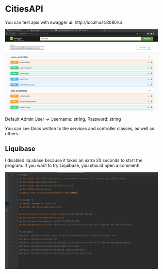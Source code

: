 # CitiesAPI

You can test apis with swagger ui: http://localhost:8080/ui

![img](etc/img.png)

Default Admin User -> Username: string, Password: string

You can see Docs written to the services and controller classes, as well as others.

## Liquibase 

I disabled liquibase because it takes an extra 20 seconds to start the program. 
If you want to try Liquibase, you should open a comment!

![img](etc/img_1.png)

